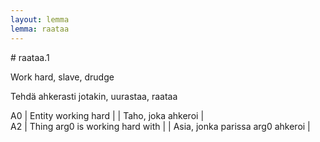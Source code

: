```yaml
---
layout: lemma
lemma: raataa
---
```


<div class="sense">
# <span class="sensename">raataa.1</span>

<span class="description">Work hard, slave, drudge</span>

<span class="description">Tehdä ahkerasti jotakin, uurastaa, raataa</span>

A0 | Entity working hard |   | Taho, joka ahkeroi |  
A2 | Thing arg0 is working hard with |   | Asia, jonka parissa arg0 ahkeroi |  

</div>

